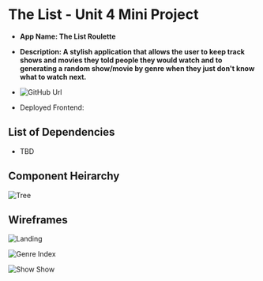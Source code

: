 # The List - Unit 4 Mini Project

- **App Name: The List Roulette**
- **Description: A stylish application that allows the user to keep track shows and movies they told people they would watch and to generating a random show/movie by genre when they just don't know what to watch next.**

- ![GitHub Url](https://github.com/mackwick/thelistFE)
- Deployed Frontend:

## List of Dependencies

- TBD

## Component Heirarchy

![Tree](https://i.imgur.com/pVFRE6R.jpeg)

## Wireframes

![Landing](https://i.imgur.com/LOX5DYJ.jpeg)

![Genre Index](https://i.imgur.com/6dJSO63.jpeg)

![Show Show](https://i.imgur.com/5uHDiTt.jpeg)
